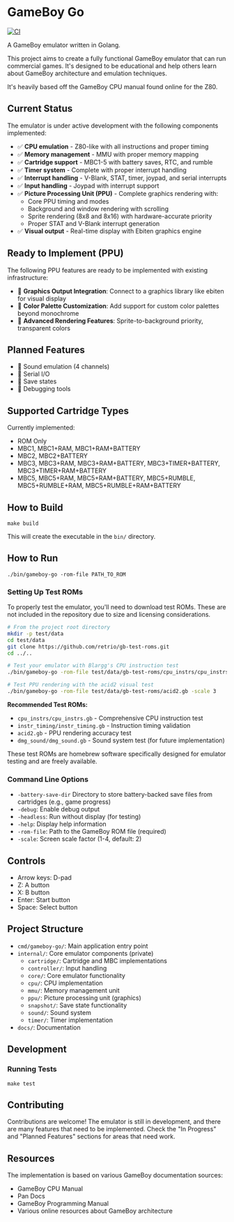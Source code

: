# GameBoy Go

[![CI](https://github.com/briancain/gameboy-go/actions/workflows/ci.yml/badge.svg)](https://github.com/briancain/gameboy-go/actions/workflows/ci.yml)

A GameBoy emulator written in Golang.

This project aims to create a fully functional GameBoy emulator that can run commercial games.
It's designed to be educational and help others learn about GameBoy architecture and emulation techniques.

It's heavily based off the GameBoy CPU manual found online for the Z80.

## Current Status

The emulator is under active development with the following components implemented:

- ✅ **CPU emulation** - Z80-like with all instructions and proper timing
- ✅ **Memory management** - MMU with proper memory mapping
- ✅ **Cartridge support** - MBC1-5 with battery saves, RTC, and rumble
- ✅ **Timer system** - Complete with proper interrupt handling
- ✅ **Interrupt handling** - V-Blank, STAT, timer, joypad, and serial interrupts
- ✅ **Input handling** - Joypad with interrupt support
- ✅ **Picture Processing Unit (PPU)** - Complete graphics rendering with:
  - Core PPU timing and modes
  - Background and window rendering with scrolling
  - Sprite rendering (8x8 and 8x16) with hardware-accurate priority
  - Proper STAT and V-Blank interrupt generation
- ✅ **Visual output** - Real-time display with Ebiten graphics engine

## Ready to Implement (PPU)

The following PPU features are ready to be implemented with existing infrastructure:

- 📝 **Graphics Output Integration**: Connect to a graphics library like ebiten for visual display
- 📝 **Color Palette Customization**: Add support for custom color palettes beyond monochrome
- 📝 **Advanced Rendering Features**: Sprite-to-background priority, transparent colors

## Planned Features

- 📝 Sound emulation (4 channels)
- 📝 Serial I/O
- 📝 Save states
- 📝 Debugging tools

## Supported Cartridge Types

Currently implemented:
- ROM Only
- MBC1, MBC1+RAM, MBC1+RAM+BATTERY
- MBC2, MBC2+BATTERY
- MBC3, MBC3+RAM, MBC3+RAM+BATTERY, MBC3+TIMER+BATTERY, MBC3+TIMER+RAM+BATTERY
- MBC5, MBC5+RAM, MBC5+RAM+BATTERY, MBC5+RUMBLE, MBC5+RUMBLE+RAM, MBC5+RUMBLE+RAM+BATTERY

## How to Build

```
make build
```

This will create the executable in the `bin/` directory.

## How to Run

```
./bin/gameboy-go -rom-file PATH_TO_ROM
```

### Setting Up Test ROMs

To properly test the emulator, you'll need to download test ROMs. These are not included in the repository due to size and licensing considerations.

```bash
# From the project root directory
mkdir -p test/data
cd test/data
git clone https://github.com/retrio/gb-test-roms.git
cd ../..

# Test your emulator with Blargg's CPU instruction test
./bin/gameboy-go -rom-file test/data/gb-test-roms/cpu_instrs/cpu_instrs.gb -debug

# Test PPU rendering with the acid2 visual test
./bin/gameboy-go -rom-file test/data/gb-test-roms/acid2.gb -scale 3
```

**Recommended Test ROMs:**
- `cpu_instrs/cpu_instrs.gb` - Comprehensive CPU instruction test
- `instr_timing/instr_timing.gb` - Instruction timing validation
- `acid2.gb` - PPU rendering accuracy test
- `dmg_sound/dmg_sound.gb` - Sound system test (for future implementation)

These test ROMs are homebrew software specifically designed for emulator testing and are freely available.

### Command Line Options

- `-battery-save-dir` Directory to store battery-backed save files from cartridges (e.g., game progress)
- `-debug`: Enable debug output
- `-headless`: Run without display (for testing)
- `-help`: Display help information
- `-rom-file`: Path to the GameBoy ROM file (required)
- `-scale`: Screen scale factor (1-4, default: 2)

## Controls

- Arrow keys: D-pad
- Z: A button
- X: B button
- Enter: Start button
- Space: Select button

## Project Structure

- `cmd/gameboy-go/`: Main application entry point
- `internal/`: Core emulator components (private)
  - `cartridge/`: Cartridge and MBC implementations
  - `controller/`: Input handling
  - `core/`: Core emulator functionality
  - `cpu/`: CPU implementation
  - `mmu/`: Memory management unit
  - `ppu/`: Picture processing unit (graphics)
  - `snapshot/`: Save state functionality
  - `sound/`: Sound system
  - `timer/`: Timer implementation
- `docs/`: Documentation

## Development

### Running Tests

```
make test
```

## Contributing

Contributions are welcome! The emulator is still in development, and there are many features that need to be implemented. Check the "In Progress" and "Planned Features" sections for areas that need work.

## Resources

The implementation is based on various GameBoy documentation sources:

- GameBoy CPU Manual
- Pan Docs
- GameBoy Programming Manual
- Various online resources about GameBoy architecture
